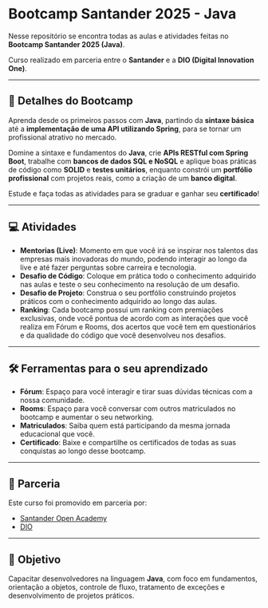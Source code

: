 # Bootcamp Santander 2025 - Java

Nesse repositório se encontra todas as aulas e atividades feitas no **Bootcamp Santander 2025 (Java)**.  

Curso realizado em parceria entre o **Santander** e a **DIO (Digital Innovation One)**.

---

## 📌 Detalhes do Bootcamp

Aprenda desde os primeiros passos com **Java**, partindo da **sintaxe básica** até a **implementação de uma API utilizando Spring**, para se tornar um profissional atrativo no mercado.  

Domine a sintaxe e fundamentos do **Java**, crie **APIs RESTful com Spring Boot**, trabalhe com **bancos de dados SQL e NoSQL** e aplique boas práticas de código como **SOLID** e **testes unitários**, enquanto constrói um **portfólio profissional** com projetos reais, como a criação de um **banco digital**.  

Estude e faça todas as atividades para se graduar e ganhar seu **certificado**!

---

## 💻 Atividades

- **Mentorias (Live)**: Momento em que você irá se inspirar nos talentos das empresas mais inovadoras do mundo, podendo interagir ao longo da live e até fazer perguntas sobre carreira e tecnologia.  
- **Desafio de Código**: Coloque em prática todo o conhecimento adquirido nas aulas e teste o seu conhecimento na resolução de um desafio.  
- **Desafio de Projeto**: Construa o seu portfólio construindo projetos práticos com o conhecimento adquirido ao longo das aulas.  
- **Ranking**: Cada bootcamp possui um ranking com premiações exclusivas, onde você pontua de acordo com as interações que você realiza em Fórum e Rooms, dos acertos que você tem em questionários e da qualidade do código que você desenvolveu nos desafios.  

---

## 🛠 Ferramentas para o seu aprendizado

- **Fórum**: Espaço para você interagir e tirar suas dúvidas técnicas com a nossa comunidade.  
- **Rooms**: Espaço para você conversar com outros matriculados no bootcamp e aumentar o seu networking.  
- **Matriculados**: Saiba quem está participando da mesma jornada educacional que você.  
- **Certificado**: Baixe e compartilhe os certificados de todas as suas conquistas ao longo desse bootcamp.  

---

## 🤝 Parceria

Este curso foi promovido em parceria por:  
- [Santander Open Academy](https://app.santanderopenacademy.com/pt-BR/program/santander-bootcamp-2025)  
- [DIO](https://web.dio.me/track/santander-2025-java-back-end)  

---

## 🚀 Objetivo

Capacitar desenvolvedores na linguagem **Java**, com foco em fundamentos, orientação a objetos, controle de fluxo, tratamento de exceções e desenvolvimento de projetos práticos.
